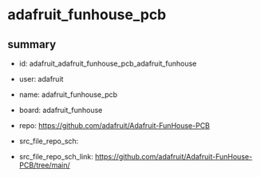 # adafruit_funhouse_pcb
 
## summary 
* id: adafruit_adafruit_funhouse_pcb_adafruit_funhouse
* user: adafruit
* name: adafruit_funhouse_pcb
* board: adafruit_funhouse
* repo: https://github.com/adafruit/Adafruit-FunHouse-PCB



* src_file_repo_sch: 
* src_file_repo_sch_link: https://github.com/adafruit/Adafruit-FunHouse-PCB/tree/main/




